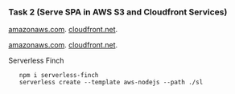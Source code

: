 ### Task 2 (Serve SPA in AWS S3 and Cloudfront Services)

[amazonaws.com](http://drmrc-first-app.s3-website-eu-west-1.amazonaws.com/).
[cloudfront.net](https://d1m5fsrfmqycli.cloudfront.net/).

[amazonaws.com](http://drmrc-second-app.s3-website-eu-west-1.amazonaws.com/).
[cloudfront.net](https://dckcs9y8q11rb.cloudfront.net/).

Serverless Finch

```
   npm i serverless-finch
   serverless create --template aws-nodejs --path ./sl
   
```
